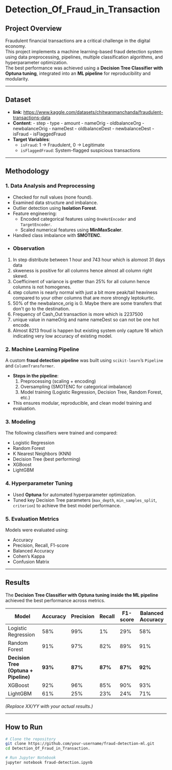# Detection_Of_Fraud_in_Transaction


## Project Overview
Fraudulent financial transactions are a critical challenge in the digital economy.  
This project implements a machine learning-based fraud detection system using data preprocessing, pipelines, multiple classification algorithms, and hyperparameter optimization.  
The best performance was achieved using a **Decision Tree Classifier with Optuna tuning**, integrated into an **ML pipeline** for reproducibility and modularity.

---

## Dataset
- **link**: https://www.kaggle.com/datasets/chitwanmanchanda/fraudulent-transactions-data 
- **Content**: 
          - step
          - type
          - amount
          - nameOrig
          - oldbalanceOrg
          - newbalanceOrig
          - nameDest
          - oldbalanceDest
          - newbalanceDest
          - isFraud
          - isFlaggedFraud  
- **Target Variables**:  
  - `isFraud`: 1 → Fraudulent, 0 → Legitimate  
  - `isFlaggedFraud`: System-flagged suspicious transactions  

---

## Methodology

### 1. Data Analysis and Preprocessing
- Checked for null values (none found).  
- Examined data structure and imbalance.  
- Outlier detection using **Isolation Forest**.  
- Feature engineering:  
  - Encoded categorical features using `OneHotEncoder` and `TargetEncoder`.  
  - Scaled numerical features using **MinMaxScaler**.  
- Handled class imbalance with **SMOTENC**.
- ### Observation
1. In step distribute between 1 hour and 743 hour which is alomost 31 days data
2. skweness is positive for all columns hence almost all column right skewd.
3. Coefficinent of variance is gretter than 25% for all column hence columns is not homogenes.
4. step column is nearly normal with just a bit more peak/tail heaviness compared to your other columns that are more strongly leptokurtic.
5. 50% of the newbalance_orig is 0. Maybe there are some transfers that don't go to the destination.
6. Frequency of Cash_Out transaction is more which is 2237500
7. unique value in nameOrig and name nameDest so can not be one hot encode.
8. Almost 8213 froud is happen but existing system only capture 16 which indicating very low accuracy of existing model.

### 2. Machine Learning Pipeline
A custom **fraud detection pipeline** was built using `scikit-learn`’s `Pipeline` and `ColumnTransformer`.  
- **Steps in the pipeline**:  
  1. Preprocessing (scaling + encoding)  
  2. Oversampling (SMOTENC for categorical imbalance)  
  3. Model training (Logistic Regression, Decision Tree, Random Forest, etc.)  
- This ensures modular, reproducible, and clean model training and evaluation.  

### 3. Modeling
The following classifiers were trained and compared:  
- Logistic Regression  
- Random Forest  
- K Nearest Neighbors (KNN)  
- Decision Tree (best performing)  
- XGBoost  
- LightGBM  

### 4. Hyperparameter Tuning
- Used **Optuna** for automated hyperparameter optimization.  
- Tuned key Decision Tree parameters (`max_depth`, `min_samples_split`, `criterion`) to achieve the best model performance.  

### 5. Evaluation Metrics
Models were evaluated using:  
- Accuracy  
- Precision, Recall, F1-score  
- Balanced Accuracy  
- Cohen’s Kappa  
- Confusion Matrix  

---

## Results
The **Decision Tree Classifier with Optuna tuning inside the ML pipeline** achieved the best performance across metrics.  

| Model                          | Accuracy | Precision | Recall | F1-score | Balanced Accuracy |
|--------------------------------|----------|-----------|--------|----------|-------------------|
| Logistic Regression            | 58%      | 99%       | 1%    | 29%      | 58%               |
| Random Forest                  | 91%      | 97%       | 82%    | 89%      | 91%               |
| **Decision Tree (Optuna + Pipeline)** | **93%** | **87%**   | **87%**| **87%**  | **92%**           |
| XGBoost                        | 92%      | 96%       | 85%    | 90%      | 93%               |
| LightGBM                       | 61%      | 25%       | 23%    | 24%      | 71%               |

*(Replace XX/YY with your actual results.)*

---

## How to Run

```bash
# Clone the repository
git clone https://github.com/your-username/fraud-detection-ml.git
cd Detection_Of_Fraud_in_Transaction.

# Run Jupyter Notebook
jupyter notebook fraud-detection.ipynb
